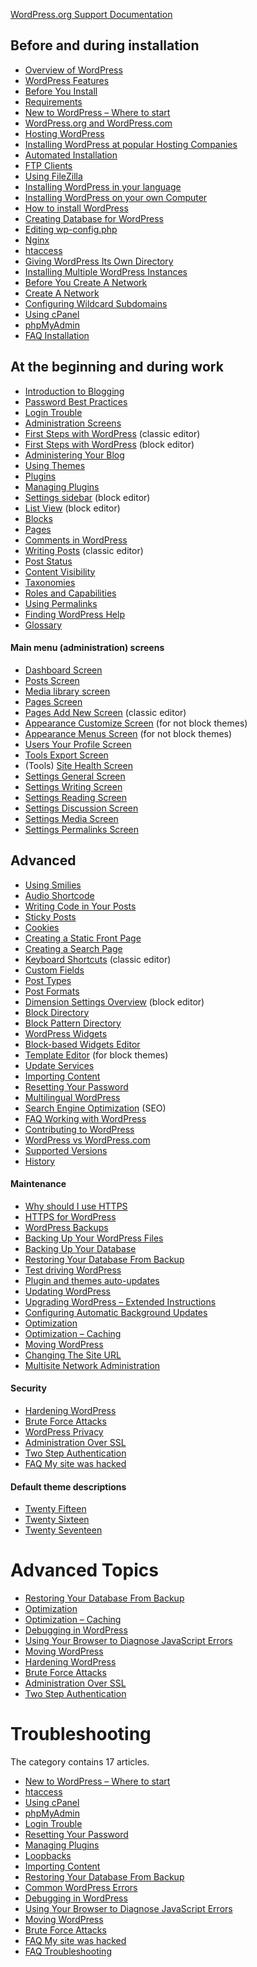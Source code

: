 [WordPress.org Support Documentation](https://wordpress.org/support/)

## Before and during installation

- [Overview of WordPress](https://wordpress.org/support/article/overview-of-wordpress/)
- [WordPress Features](https://wordpress.org/support/article/wordpress-features/)
- [Before You Install](https://wordpress.org/support/article/before-you-install/)
- [Requirements](https://wordpress.org/about/requirements/)
- [New to WordPress – Where to start](https://wordpress.org/support/article/new-to-wordpress-where-to-start/)
- [WordPress.org and WordPress.com](https://wordpress.org/support/article/wordpress-org-and-wordpress-com/)
- [Hosting WordPress](https://wordpress.org/support/article/hosting-wordpress/)
- [Installing WordPress at popular Hosting Companies](https://wordpress.org/support/article/installing-wordpress-at-popular-hosting-companies/)
- [Automated Installation](https://wordpress.org/support/article/automated-installation/)
- [FTP Clients](https://wordpress.org/support/article/ftp-clients/)
- [Using FileZilla](https://wordpress.org/support/article/using-filezilla/)
- [Installing WordPress in your language](https://wordpress.org/support/article/installing-wordpress-in-your-language/)
- [Installing WordPress on your own Computer](https://wordpress.org/support/article/installing-wordpress-on-your-own-computer/)
- [How to install WordPress](https://wordpress.org/support/article/how-to-install-wordpress/)
- [Creating Database for WordPress](https://wordpress.org/support/article/creating-database-for-wordpress/)
- [Editing wp-config.php](https://wordpress.org/support/article/editing-wp-config-php/)
- [Nginx](https://wordpress.org/support/article/nginx/)
- [htaccess](https://wordpress.org/support/article/htaccess/)
- [Giving WordPress Its Own Directory](https://wordpress.org/support/article/giving-wordpress-its-own-directory/)
- [Installing Multiple WordPress Instances](https://wordpress.org/support/article/installing-multiple-blogs/)
- [Before You Create A Network](https://wordpress.org/support/article/before-you-create-a-network/)
- [Create A Network](https://wordpress.org/support/article/create-a-network/)
- [Configuring Wildcard Subdomains](https://wordpress.org/support/article/configuring-wildcard-subdomains/)
- [Using cPanel](https://wordpress.org/support/article/using-cpanel/)
- [phpMyAdmin](https://wordpress.org/support/article/phpmyadmin/)
- [FAQ Installation](https://wordpress.org/support/article/faq-installation/)

## At the beginning and during work

- [Introduction to Blogging](https://wordpress.org/support/article/introduction-to-blogging/)
- [Password Best Practices](https://wordpress.org/support/article/password-best-practices/)
- [Login Trouble](https://wordpress.org/support/article/login-trouble/)
- [Administration Screens](https://wordpress.org/support/article/administration-screens/)
- [First Steps with WordPress](https://wordpress.org/support/article/first-steps-with-wordpress-classic/) (classic editor)
- [First Steps with WordPress](https://wordpress.org/support/article/first-steps-with-wordpress/) (block editor)
- [Administering Your Blog](https://wordpress.org/support/article/administering-your-blog/)
- [Using Themes](https://wordpress.org/support/article/using-themes/)
- [Plugins](https://wordpress.org/support/article/plugins/)
- [Managing Plugins](https://wordpress.org/support/article/managing-plugins/)
- [Settings sidebar](https://wordpress.org/support/article/settings-sidebar/) (block editor)
- [List View](https://wordpress.org/support/article/list-view/) (block editor)
- [Blocks](https://wordpress.org/support/article/blocks/)
- [Pages](https://wordpress.org/support/article/pages/)
- [Comments in WordPress](https://wordpress.org/support/article/comments-in-wordpress/)
- [Writing Posts](https://wordpress.org/support/article/writing-posts/) (classic editor)
- [Post Status](https://wordpress.org/support/article/post-status/)
- [Content Visibility](https://wordpress.org/support/article/content-visibility/)
- [Taxonomies](https://wordpress.org/support/article/taxonomies/)
- [Roles and Capabilities](https://wordpress.org/support/article/roles-and-capabilities/)
- [Using Permalinks](https://wordpress.org/support/article/using-permalinks/)
- [Finding WordPress Help](https://wordpress.org/support/article/finding-wordpress-help/)
- [Glossary](https://wordpress.org/support/article/glossary/)

#### Main menu (administration) screens

- [Dashboard Screen](https://wordpress.org/support/article/dashboard-screen/)
- [Posts Screen](https://wordpress.org/support/article/posts-screen/)
- [Media library screen](https://wordpress.org/support/article/media-library-screen/)
- [Pages Screen](https://wordpress.org/support/article/pages-screen/)
- [Pages Add New Screen](https://wordpress.org/support/article/pages-add-new-screen/) (classic editor)
- [Appearance Customize Screen](https://wordpress.org/support/article/appearance-customize-screen/) (for not block themes)
- [Appearance Menus Screen](https://wordpress.org/support/article/appearance-menus-screen/) (for not block themes)
- [Users Your Profile Screen](https://wordpress.org/support/article/users-your-profile-screen/)
- [Tools Export Screen](https://wordpress.org/support/article/tools-export-screen/)
- (Tools) [Site Health Screen](https://wordpress.org/support/article/site-health-screen/)
- [Settings General Screen](https://wordpress.org/support/article/settings-general-screen/)
- [Settings Writing Screen](https://wordpress.org/support/article/settings-writing-screen/)
- [Settings Reading Screen](https://wordpress.org/support/article/settings-reading-screen/)
- [Settings Discussion Screen](https://wordpress.org/support/article/settings-discussion-screen/)
- [Settings Media Screen](https://wordpress.org/support/article/settings-media-screen/)
- [Settings Permalinks Screen](https://wordpress.org/support/article/settings-permalinks-screen/)

## Advanced

- [Using Smilies](https://wordpress.org/support/article/using-smilies/)
- [Audio Shortcode](https://wordpress.org/support/article/audio-shortcode/)
- [Writing Code in Your Posts](https://wordpress.org/support/article/writing-code-in-your-posts/)
- [Sticky Posts](https://wordpress.org/support/article/sticky-posts/)
- [Cookies](https://wordpress.org/support/article/cookies/)
- [Creating a Static Front Page](https://wordpress.org/support/article/creating-a-static-front-page/)
- [Creating a Search Page](https://wordpress.org/support/article/creating-a-search-page/)
- [Keyboard Shortcuts](https://wordpress.org/support/article/keyboard-shortcuts/) (classic editor)
- [Custom Fields](https://wordpress.org/support/article/custom-fields/)
- [Post Types](https://wordpress.org/support/article/post-types/)
- [Post Formats](https://wordpress.org/support/article/post-formats/)
- [Dimension Settings Overview](https://wordpress.org/support/article/dimension-controls-overview/) (block editor)
- [Block Directory](https://wordpress.org/support/article/block-directory/)
- [Block Pattern Directory](https://wordpress.org/support/article/block-pattern-directory/)
- [WordPress Widgets](https://wordpress.org/support/article/wordpress-widgets/)
- [Block-based Widgets Editor](https://wordpress.org/support/article/block-based-widgets-editor/)
- [Template Editor](https://wordpress.org/support/article/template-editor/) (for block themes)
- [Update Services](https://wordpress.org/support/article/update-services/)
- [Importing Content](https://wordpress.org/support/article/importing-content/)
- [Resetting Your Password](https://wordpress.org/support/article/resetting-your-password/)
- [Multilingual WordPress](https://wordpress.org/support/article/multilingual-wordpress/)
- [Search Engine Optimization](https://wordpress.org/support/article/search-engine-optimization/) (SEO)
- [FAQ Working with WordPress](https://wordpress.org/support/article/faq-working-with-wordpress/)
- [Contributing to WordPress](https://wordpress.org/support/article/contributing-to-wordpress/)
- [WordPress vs WordPress.com](https://wordpress.org/support/article/wordpress-vs-wordpress-com/)
- [Supported Versions](https://wordpress.org/support/article/supported-versions/)
- [History](https://wordpress.org/support/article/history/)

#### Maintenance

- [Why should I use HTTPS](https://wordpress.org/support/article/why-should-i-use-https/)
- [HTTPS for WordPress](https://wordpress.org/support/article/https-for-wordpress/)
- [WordPress Backups](https://wordpress.org/support/article/wordpress-backups/)
- [Backing Up Your WordPress Files](https://wordpress.org/support/article/backing-up-your-wordpress-files/)
- [Backing Up Your Database](https://wordpress.org/support/article/backing-up-your-database/)
- [Restoring Your Database From Backup](https://wordpress.org/support/article/restoring-your-database-from-backup/)
- [Test driving WordPress](https://wordpress.org/support/article/test-driving-wordpress/)
- [Plugin and themes auto-updates](https://wordpress.org/support/article/plugins-themes-auto-updates/)
- [Updating WordPress](https://wordpress.org/support/article/updating-wordpress/)
- [Upgrading WordPress – Extended Instructions](https://wordpress.org/support/article/upgrading-wordpress-extended-instructions/)
- [Configuring Automatic Background Updates](https://wordpress.org/support/article/configuring-automatic-background-updates/)
- [Optimization](https://wordpress.org/support/article/optimization/)
- [Optimization – Caching](https://wordpress.org/support/article/optimization-caching/)
- [Moving WordPress](https://wordpress.org/support/article/moving-wordpress/)
- [Changing The Site URL](https://wordpress.org/support/article/changing-the-site-url/)
- [Multisite Network Administration](https://wordpress.org/support/article/multisite-network-administration/)

#### Security

- [Hardening WordPress](https://wordpress.org/support/article/hardening-wordpress/)
- [Brute Force Attacks](https://wordpress.org/support/article/brute-force-attacks/)
- [WordPress Privacy](https://wordpress.org/support/article/wordpress-privacy/)
- [Administration Over SSL](https://wordpress.org/support/article/administration-over-ssl/)
- [Two Step Authentication](https://wordpress.org/support/article/two-step-authentication/)
- [FAQ My site was hacked](https://wordpress.org/support/article/faq-my-site-was-hacked/)

#### Default theme descriptions

- [Twenty Fifteen](https://wordpress.org/support/article/twenty-fifteen/)
- [Twenty Sixteen](https://wordpress.org/support/article/twenty-sixteen/)
- [Twenty Seventeen](https://wordpress.org/support/article/twenty-seventeen/)

# Advanced Topics

- [Restoring Your Database From Backup](https://wordpress.org/support/article/restoring-your-database-from-backup/)
- [Optimization](https://wordpress.org/support/article/optimization/)
- [Optimization – Caching](https://wordpress.org/support/article/optimization-caching/)
- [Debugging in WordPress](https://wordpress.org/support/article/debugging-in-wordpress/)
- [Using Your Browser to Diagnose JavaScript Errors](https://wordpress.org/support/article/using-your-browser-to-diagnose-javascript-errors/)
- [Moving WordPress](https://wordpress.org/support/article/moving-wordpress/)
- [Hardening WordPress](https://wordpress.org/support/article/hardening-wordpress/)
- [Brute Force Attacks](https://wordpress.org/support/article/brute-force-attacks/)
- [Administration Over SSL](https://wordpress.org/support/article/administration-over-ssl/)
- [Two Step Authentication](https://wordpress.org/support/article/two-step-authentication/)

# Troubleshooting

The category contains 17 articles.

- [New to WordPress – Where to start](https://wordpress.org/support/article/new-to-wordpress-where-to-start/)
- [htaccess](https://wordpress.org/support/article/htaccess/)
- [Using cPanel](https://wordpress.org/support/article/using-cpanel/)
- [phpMyAdmin](https://wordpress.org/support/article/phpmyadmin/)
- [Login Trouble](https://wordpress.org/support/article/login-trouble/)
- [Resetting Your Password](https://wordpress.org/support/article/resetting-your-password/)
- [Managing Plugins](https://wordpress.org/support/article/managing-plugins/)
- [Loopbacks](https://wordpress.org/support/article/loopbacks/)
- [Importing Content](https://wordpress.org/support/article/importing-content/)
- [Restoring Your Database From Backup](https://wordpress.org/support/article/restoring-your-database-from-backup/)
- [Common WordPress Errors](https://wordpress.org/support/article/common-wordpress-errors/)
- [Debugging in WordPress](https://wordpress.org/support/article/debugging-in-wordpress/)
- [Using Your Browser to Diagnose JavaScript Errors](https://wordpress.org/support/article/using-your-browser-to-diagnose-javascript-errors/)
- [Moving WordPress](https://wordpress.org/support/article/moving-wordpress/)
- [Brute Force Attacks](https://wordpress.org/support/article/brute-force-attacks/)
- [FAQ My site was hacked](https://wordpress.org/support/article/faq-my-site-was-hacked/)
- [FAQ Troubleshooting](https://wordpress.org/support/article/faq-troubleshooting/)
